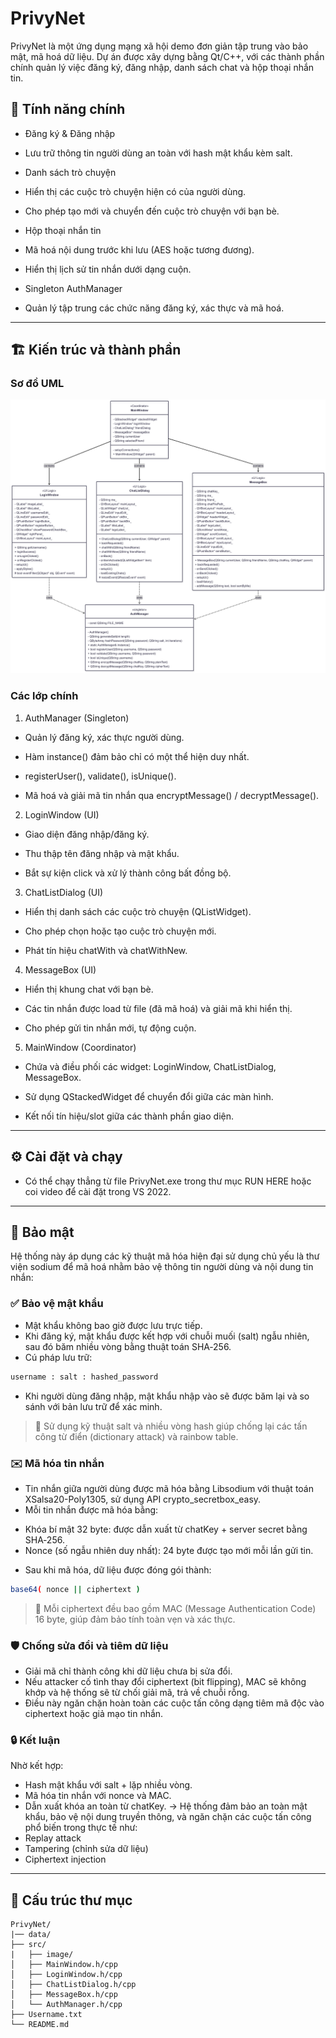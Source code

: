 # PrivyNet

PrivyNet là một ứng dụng mạng xã hội demo đơn giản tập trung vào bảo mật, mã hoá dữ liệu. Dự án được xây dựng bằng Qt/C++, với các thành phần chính quản lý việc đăng ký, đăng nhập, danh sách chat và hộp thoại nhắn tin.

## 🚀 Tính năng chính

* Đăng ký & Đăng nhập

* Lưu trữ thông tin người dùng an toàn với hash mật khẩu kèm salt.

* Danh sách trò chuyện

* Hiển thị các cuộc trò chuyện hiện có của người dùng.

* Cho phép tạo mới và chuyển đến cuộc trò chuyện với bạn bè.

* Hộp thoại nhắn tin

* Mã hoá nội dung trước khi lưu (AES hoặc tương đương).

* Hiển thị lịch sử tin nhắn dưới dạng cuộn.

* Singleton AuthManager

* Quản lý tập trung các chức năng đăng ký, xác thực và mã hoá.
---

## 🏗️ Kiến trúc và thành phần

###  Sơ đồ UML
![UML Diagram](UML%20DIAGRAM.png)

###  Các lớp chính

1. AuthManager (Singleton)

- Quản lý đăng ký, xác thực người dùng.

- Hàm instance() đảm bảo chỉ có một thể hiện duy nhất.

- registerUser(), validate(), isUnique().

- Mã hoá và giải mã tin nhắn qua encryptMessage() / decryptMessage().

2. LoginWindow (UI)

- Giao diện đăng nhập/đăng ký.

- Thu thập tên đăng nhập và mật khẩu.

- Bắt sự kiện click và xử lý thành công bất đồng bộ.

3. ChatListDialog (UI)

- Hiển thị danh sách các cuộc trò chuyện (QListWidget).

- Cho phép chọn hoặc tạo cuộc trò chuyện mới.

- Phát tín hiệu chatWith và chatWithNew.

4. MessageBox (UI)

- Hiển thị khung chat với bạn bè.

- Các tin nhắn được load từ file (đã mã hoá) và giải mã khi hiển thị.

- Cho phép gửi tin nhắn mới, tự động cuộn.

5. MainWindow (Coordinator)

- Chứa và điều phối các widget: LoginWindow, ChatListDialog, MessageBox.

- Sử dụng QStackedWidget để chuyển đổi giữa các màn hình.

- Kết nối tín hiệu/slot giữa các thành phần giao diện.
---

## ⚙️ Cài đặt và chạy
- Có thể chạy thẳng từ file PrivyNet.exe trong thư mục RUN HERE hoặc coi video để cài đặt trong VS 2022.
---

## 🔐 Bảo mật
Hệ thống này áp dụng các kỹ thuật mã hóa hiện đại sử dụng chủ yếu là thư viện sodium để mã hoá nhằm bảo vệ thông tin người dùng và nội dung tin nhắn:
### ✅ Bảo vệ mật khẩu
- Mật khẩu không bao giờ được lưu trực tiếp.
- Khi đăng ký, mật khẩu được kết hợp với chuỗi muối (salt) ngẫu nhiên, sau đó băm nhiều vòng bằng thuật toán SHA‑256.
- Cú pháp lưu trữ:
```sh
username : salt : hashed_password
```
- Khi người dùng đăng nhập, mật khẩu nhập vào sẽ được băm lại và so sánh với bản lưu trữ để xác minh.
> 📌 Sử dụng kỹ thuật salt và nhiều vòng hash giúp chống lại các tấn công từ điển (dictionary attack) và rainbow table.
### ✉️ Mã hóa tin nhắn
- Tin nhắn giữa người dùng được mã hóa bằng Libsodium với thuật toán XSalsa20-Poly1305, sử dụng API crypto_secretbox_easy.
- Mỗi tin nhắn được mã hóa bằng:
+ Khóa bí mật 32 byte: được dẫn xuất từ chatKey + server secret bằng SHA‑256.
+ Nonce (số ngẫu nhiên duy nhất): 24 byte được tạo mới mỗi lần gửi tin.
- Sau khi mã hóa, dữ liệu được đóng gói thành:
```sh
base64( nonce || ciphertext )
```
> 📌 Mỗi ciphertext đều bao gồm MAC (Message Authentication Code) 16 byte, giúp đảm bảo tính toàn vẹn và xác thực.
### 🛡️ Chống sửa đổi và tiêm dữ liệu
- Giải mã chỉ thành công khi dữ liệu chưa bị sửa đổi.
- Nếu attacker cố tình thay đổi ciphertext (bit flipping), MAC sẽ không khớp và hệ thống sẽ từ chối giải mã, trả về chuỗi rỗng.
- Điều này ngăn chặn hoàn toàn các cuộc tấn công dạng tiêm mã độc vào ciphertext hoặc giả mạo tin nhắn.
### 🔒 Kết luận
Nhờ kết hợp:
- Hash mật khẩu với salt + lặp nhiều vòng.
- Mã hóa tin nhắn với nonce và MAC.
- Dẫn xuất khóa an toàn từ chatKey.
→ Hệ thống đảm bảo an toàn mật khẩu, bảo vệ nội dung truyền thông, và ngăn chặn các cuộc tấn công phổ biến trong thực tế như:
- Replay attack
- Tampering (chỉnh sửa dữ liệu)
- Ciphertext injection
---

## 📂 Cấu trúc thư mục
```plaintext
PrivyNet/
|── data/
├── src/
|   ├── image/
│   ├── MainWindow.h/cpp
│   ├── LoginWindow.h/cpp
│   ├── ChatListDialog.h/cpp
│   ├── MessageBox.h/cpp
│   └── AuthManager.h/cpp
├── Username.txt
└── README.md

```

